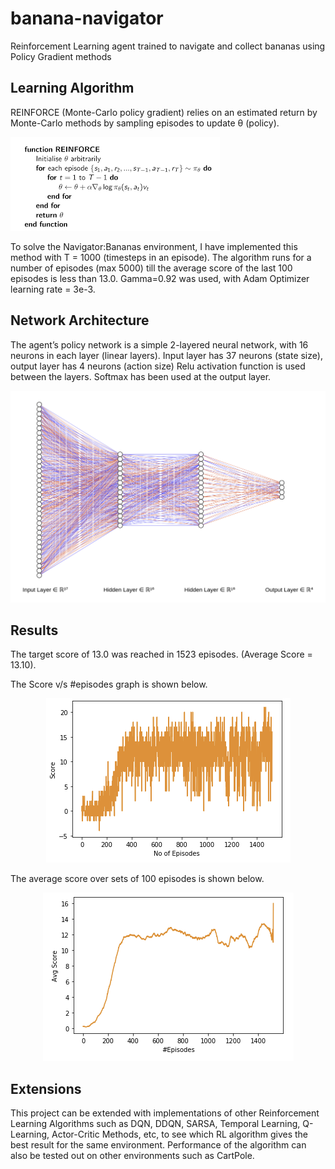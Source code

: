 # banana-navigator

Reinforcement Learning agent trained to navigate and collect bananas using Policy Gradient methods

## Learning Algorithm
REINFORCE (Monte-Carlo policy gradient) relies on an estimated return by Monte-Carlo methods by sampling episodes to update θ (policy).

![REINFORCE](REINFORCE.png)

To solve the Navigator:Bananas environment, I have implemented this method with T = 1000 (timesteps in an episode). The algorithm runs for a number of episodes (max 5000) till the average score of the last 100 episodes is less than 13.0. Gamma=0.92 was used, with Adam Optimizer learning rate = 3e-3.

## Network Architecture
The agent’s policy network is a simple 2-layered neural network, with 16 neurons in each layer (linear layers).
Input layer has 37 neurons (state size), output layer has 4 neurons (action size)
Relu activation function is used between the layers. 
Softmax has been used at the output layer.

<p align="center">
  <img src="network.png" alt="netowrk" width="600"/>
</p>

## Results
The target score of 13.0 was reached in 1523 episodes. 
(Average Score = 13.10).

The Score v/s #episodes graph is shown below.
<p align="center">
  <img src="graph1.png" alt="Result"/>
</p>

The average score over sets of 100 episodes is shown below.
<p align="center">
  <img src="graph2.png" alt="Result"/>
</p>

## Extensions
This project can be extended with implementations of other Reinforcement Learning Algorithms such as DQN, DDQN, SARSA, Temporal Learning, Q-Learning, Actor-Critic Methods, etc, to see which RL algorithm gives the best result for the same environment.
Performance of the algorithm can also be tested out on other environments such as CartPole.




